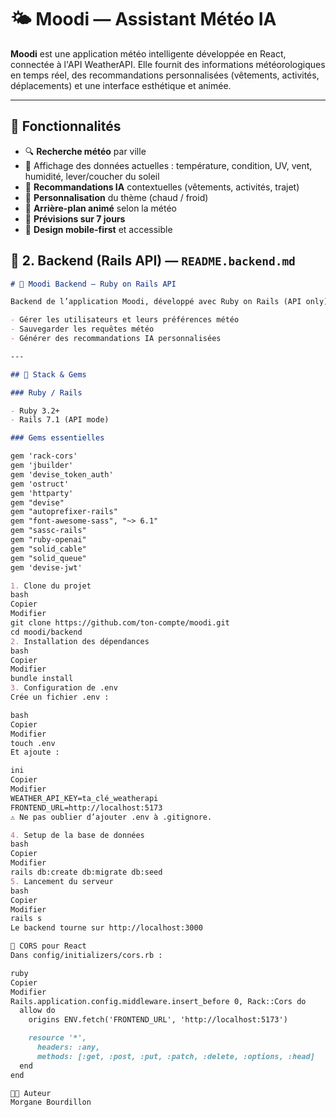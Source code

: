 # 🌤️ Moodi — Assistant Météo IA

**Moodi** est une application météo intelligente développée en React, connectée à l'API WeatherAPI. Elle fournit des informations météorologiques en temps réel, des recommandations personnalisées (vêtements, activités, déplacements) et une interface esthétique et animée.

---

## 🚀 Fonctionnalités

- 🔍 **Recherche météo** par ville
- 📍 Affichage des données actuelles : température, condition, UV, vent, humidité, lever/coucher du soleil
- 🤖 **Recommandations IA** contextuelles (vêtements, activités, trajet)
- 🎨 **Personnalisation** du thème (chaud / froid)
- 🌈 **Arrière-plan animé** selon la météo
- 📅 **Prévisions sur 7 jours**
- 📱 **Design mobile-first** et accessible

## 🔸 2. Backend (Rails API) — `README.backend.md`

```markdown
# 🔧 Moodi Backend — Ruby on Rails API

Backend de l’application Moodi, développé avec Ruby on Rails (API only). Ce backend permet de :

- Gérer les utilisateurs et leurs préférences météo
- Sauvegarder les requêtes météo
- Générer des recommandations IA personnalisées

---

## 🧱 Stack & Gems

### Ruby / Rails

- Ruby 3.2+
- Rails 7.1 (API mode)

### Gems essentielles

gem 'rack-cors'
gem 'jbuilder'
gem 'devise_token_auth'
gem 'ostruct'
gem 'httparty'
gem "devise"
gem "autoprefixer-rails"
gem "font-awesome-sass", "~> 6.1"
gem "sassc-rails"
gem "ruby-openai"
gem "solid_cable"
gem "solid_queue"
gem 'devise-jwt'

1. Clone du projet
bash
Copier
Modifier
git clone https://github.com/ton-compte/moodi.git
cd moodi/backend
2. Installation des dépendances
bash
Copier
Modifier
bundle install
3. Configuration de .env
Crée un fichier .env :

bash
Copier
Modifier
touch .env
Et ajoute :

ini
Copier
Modifier
WEATHER_API_KEY=ta_clé_weatherapi
FRONTEND_URL=http://localhost:5173
⚠️ Ne pas oublier d’ajouter .env à .gitignore.

4. Setup de la base de données
bash
Copier
Modifier
rails db:create db:migrate db:seed
5. Lancement du serveur
bash
Copier
Modifier
rails s
Le backend tourne sur http://localhost:3000

🔄 CORS pour React
Dans config/initializers/cors.rb :

ruby
Copier
Modifier
Rails.application.config.middleware.insert_before 0, Rack::Cors do
  allow do
    origins ENV.fetch('FRONTEND_URL', 'http://localhost:5173')

    resource '*',
      headers: :any,
      methods: [:get, :post, :put, :patch, :delete, :options, :head]
  end
end

👩‍💻 Auteur
Morgane Bourdillon
